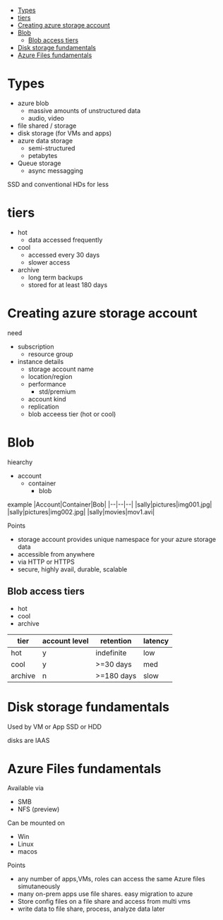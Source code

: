 
- [Types](#types)
- [tiers](#tiers)
- [Creating azure storage account](#creating-azure-storage-account)
- [Blob](#blob)
  - [Blob access tiers](#blob-access-tiers)
- [Disk storage fundamentals](#disk-storage-fundamentals)
- [Azure Files fundamentals](#azure-files-fundamentals)
# Types

* azure blob
  * massive amounts of unstructured data
  * audio, video
* file shared / storage 
* disk storage (for VMs and apps)
* azure data storage 
  * semi-structured
  * petabytes
* Queue storage
  * async messagging

SSD and conventional HDs for less 

# tiers
* hot
  * data accessed frequently
* cool
  * accessed every 30 days
  * slower access
* archive
  * long term backups
  * stored for at least 180 days

# Creating azure storage account

need
* subscription
  * resource group
* instance details
  * storage account name
  * location/region
  * performance 
    * std/premium
  * account kind
  * replication
  * blob acceess tier (hot or cool)


# Blob

hiearchy
* account
  * container
    * blob

example
|Account|Container|Bob|
|--|--|--|
|sally|pictures|img001.jpg|
|sally|pictures|img002.jpg|
|sally|movies|mov1.avi|

Points
* storage account provides unique namespace for your azure storage data
* accessible from anywhere 
* via HTTP or HTTPS
* secure, highly avail, durable, scalable

## Blob access tiers

* hot
* cool
* archive

|tier|account level|retention|latency|
|-|-|-|-|
|hot|y|indefinite|low|
|cool|y|>=30 days|med|
|archive|n|>=180 days|slow|

# Disk storage fundamentals
Used by VM or App
SSD or HDD

disks are IAAS

# Azure Files fundamentals

Available via 
* SMB
* NFS (preview)

Can be mounted on
* Win
* Linux 
* macos

Points
* any number of apps,VMs, roles can access the same Azure files simutaneously
* many on-prem apps use file shares. easy migration to azure
* Store config files on a file share and access from multi vms
* write data to file share, process, analyze data later

